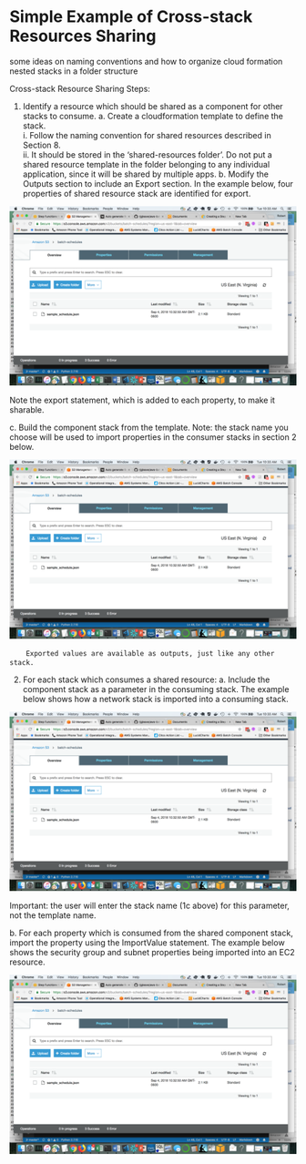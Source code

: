 # Simple Example of Cross-stack Resources Sharing
some ideas on naming conventions and how to organize cloud formation nested stacks in a folder structure

Cross-stack Resource Sharing Steps:
1.	Identify a resource which should be shared as a component for other stacks to consume.
a.	Create a cloudformation template to define the stack.  
i.	Follow the naming convention for shared resources described in Section 8.  
ii.	It should be stored in the ‘shared-resources folder’.    Do not put a shared resource template in the folder belonging to any individual application, since it will be shared by multiple apps.
b.	Modify the Outputs section to include an Export section.   In the example below, four properties of shared resource stack are identified for export.


![S3 Bucket](https://github.com/rjgleave/aws-batch-universal-scheduler/blob/master/assets/s3-bucket.png)

Note the export statement, which is added to each property, to make it sharable.

c.	Build the component stack from the template.  Note: the stack name you choose will be used to import properties in the consumer stacks in section 2 below.


![S3 Bucket](https://github.com/rjgleave/aws-batch-universal-scheduler/blob/master/assets/s3-bucket.png)


		Exported values are available as outputs, just like any other stack.

2.	For each stack which consumes a shared resource:
a.	Include the component stack as a parameter in the consuming stack.  The example below shows how a network stack is imported into a consuming stack.   


![S3 Bucket](https://github.com/rjgleave/aws-batch-universal-scheduler/blob/master/assets/s3-bucket.png)

Important:  the user will enter the stack name (1c above) for this parameter, not the template name.

b.	For each property which is consumed from the shared component stack, import the property using the ImportValue statement.  The example below shows the security group and subnet properties being imported into an EC2 resource.

![S3 Bucket](https://github.com/rjgleave/aws-batch-universal-scheduler/blob/master/assets/s3-bucket.png)


